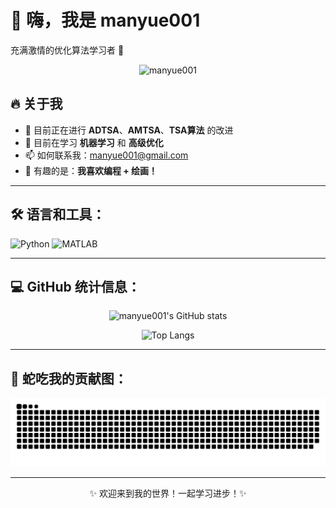 # 👋 嗨，我是 manyue001

充满激情的优化算法学习者 🚀

<p align="center">
  <img src="https://github.com/manyue001/manyue001/blob/main/profile.png" alt="manyue001" />
</p>

## 🔥 关于我

- 🔧 目前正在进行 **ADTSA**、**AMTSA**、**TSA算法** 的改进
- 🌱 目前在学习 **机器学习** 和 **高级优化**
- 📫 如何联系我：manyue001@gmail.com
- 🎨 有趣的是：**我喜欢编程 + 绘画！**

---

## 🛠️ 语言和工具：

<p>
  <img src="https://img.shields.io/badge/python-3776AB?style=for-the-badge&logo=python&logoColor=white" alt="Python"/>
  <img src="https://img.shields.io/badge/MATLAB-0076A8?style=for-the-badge&logo=mathworks&logoColor=white" alt="MATLAB"/>
</p>

---

## 💻 GitHub 统计信息：


<p align="center">
  <img src="https://github-readme-stats.vercel.app/api?username=manyue001&show_icons=true&theme=transparent" alt="manyue001's GitHub stats" />
</p>

<p align="center">
  <img src="https://github-readme-stats.vercel.app/api/top-langs/?username=manyue001&layout=compact&theme=transparent" alt="Top Langs" />
</p>


---

## 🐍 蛇吃我的贡献图：

<p align="center">
  <img src="https://raw.githubusercontent.com/Platane/snk/output/github-contribution-grid-snake.svg" alt="snake gif" />
</p>


---

<p align="center">
  ✨ 欢迎来到我的世界！一起学习进步！✨
</p>
